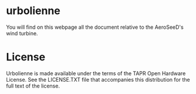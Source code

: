 urbolienne
==========

You will find on this webpage all the document relative to the AeroSeeD's wind turbine.

License
==========

Urbolienne is made available under the terms of the TAPR Open Hardware License. See the LICENSE.TXT file that accompanies this distribution for the full text of the license.
